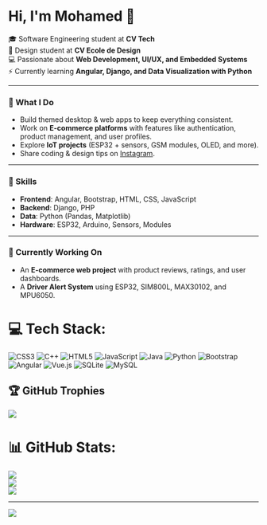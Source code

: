 # Hi, I'm Mohamed 👋

🎓 Software Engineering student at **CV Tech**  
🎨 Design student at **CV Ecole de Design**  
💻 Passionate about **Web Development, UI/UX, and Embedded Systems**  
⚡ Currently learning **Angular, Django, and Data Visualization with Python**  

---

### 🌟 What I Do
- Build themed desktop & web apps to keep everything consistent.  
- Work on **E-commerce platforms** with features like authentication, product management, and user profiles.  
- Explore **IoT projects** (ESP32 + sensors, GSM modules, OLED, and more).  
- Share coding & design tips on [Instagram](https://www.instagram.com/mega.tche/).  

---

### 🚀 Skills
- **Frontend**: Angular, Bootstrap, HTML, CSS, JavaScript  
- **Backend**: Django, PHP  
- **Data**: Python (Pandas, Matplotlib)  
- **Hardware**: ESP32, Arduino, Sensors, Modules  

---

### 📌 Currently Working On
- An **E-commerce web project** with product reviews, ratings, and user dashboards.  
- A **Driver Alert System** using ESP32, SIM800L, MAX30102, and MPU6050. 


# 💻 Tech Stack:
![CSS3](https://img.shields.io/badge/css3-%231572B6.svg?style=for-the-badge&logo=css3&logoColor=white) ![C++](https://img.shields.io/badge/c++-%2300599C.svg?style=for-the-badge&logo=c%2B%2B&logoColor=white) ![HTML5](https://img.shields.io/badge/html5-%23E34F26.svg?style=for-the-badge&logo=html5&logoColor=white) ![JavaScript](https://img.shields.io/badge/javascript-%23323330.svg?style=for-the-badge&logo=javascript&logoColor=%23F7DF1E) ![Java](https://img.shields.io/badge/java-%23ED8B00.svg?style=for-the-badge&logo=openjdk&logoColor=white) ![Python](https://img.shields.io/badge/python-3670A0?style=for-the-badge&logo=python&logoColor=ffdd54) ![Bootstrap](https://img.shields.io/badge/bootstrap-%238511FA.svg?style=for-the-badge&logo=bootstrap&logoColor=white) ![Angular](https://img.shields.io/badge/angular-%23DD0031.svg?style=for-the-badge&logo=angular&logoColor=white) ![Vue.js](https://img.shields.io/badge/vue.js-%2335495e.svg?style=for-the-badge&logo=vuedotjs&logoColor=%234FC08D) ![SQLite](https://img.shields.io/badge/sqlite-%2307405e.svg?style=for-the-badge&logo=sqlite&logoColor=white) ![MySQL](https://img.shields.io/badge/mysql-4479A1.svg?style=for-the-badge&logo=mysql&logoColor=white)

## 🏆 GitHub Trophies
![](https://github-profile-trophy.vercel.app/?username=Moh552&theme=radical&no-frame=true&no-bg=true&margin-w=4)

# 📊 GitHub Stats:
![](https://github-readme-stats.vercel.app/api?username=Moh552&theme=merko&hide_border=true&include_all_commits=true&count_private=false)<br/>
![](https://nirzak-streak-stats.vercel.app/?user=Moh552&theme=merko&hide_border=true)<br/>
![](https://github-readme-stats.vercel.app/api/top-langs/?username=Moh552&theme=merko&hide_border=true&include_all_commits=true&count_private=false&layout=compact)



---
[![](https://visitcount.itsvg.in/api?id=Moh552&icon=0&color=0)](https://visitcount.itsvg.in)

<!-- Proudly created with GPRM ( https://gprm.itsvg.in ) -->
